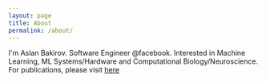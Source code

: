 ```yaml
---
layout: page
title: About
permalink: /about/
---
```

I'm Aslan Bakirov. Software Engineer @facebook. Interested in Machine Learning, ML Systems/Hardware and Computational Biology/Neuroscience.
For publications, please visit [here](https://scholar.google.com/citations?hl=en&user=oCKPbKkAAAAJ)
